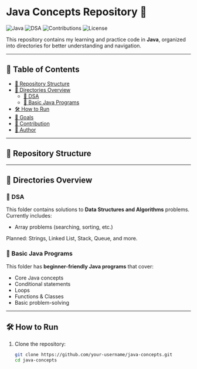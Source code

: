 # Java Concepts Repository 🚀

![Java](https://img.shields.io/badge/Java-ED8B00?style=for-the-badge&logo=openjdk&logoColor=white)
![DSA](https://img.shields.io/badge/DSA-Practice-blue?style=for-the-badge)
![Contributions](https://img.shields.io/badge/Contributions-Welcome-brightgreen?style=for-the-badge)
![License](https://img.shields.io/badge/License-MIT-yellow?style=for-the-badge)

This repository contains my learning and practice code in **Java**, organized into directories for better understanding and navigation.  

---

## 📑 Table of Contents
- [📂 Repository Structure](#-repository-structure)
- [📘 Directories Overview](#-directories-overview)
  - [🔹 DSA](#-dsa)
  - [🔹 Basic Java Programs](#-basic-java-programs)
- [🛠️ How to Run](#️-how-to-run)
- [🎯 Goals](#-goals)
- [🤝 Contribution](#-contribution)
- [📌 Author](#-author)

---

## 📂 Repository Structure


---

## 📘 Directories Overview

### 🔹 DSA
This folder contains solutions to **Data Structures and Algorithms** problems.  
Currently includes:
- Array problems (searching, sorting, etc.)

Planned: Strings, Linked List, Stack, Queue, and more.

### 🔹 Basic Java Programs
This folder has **beginner-friendly Java programs** that cover:
- Core Java concepts
- Conditional statements
- Loops
- Functions & Classes
- Basic problem-solving

---

## 🛠️ How to Run
1. Clone the repository:
   ```bash
   git clone https://github.com/your-username/java-concepts.git
   cd java-concepts
